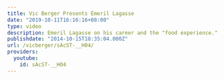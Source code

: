```yaml
---
title: Vic Berger Presents Emeril Lagasse
date: "2019-10-11T16:16:16+08:00"
type: video
description: Emeril Lagasse on his career and the "food experience."
publishdate: "2014-10-15T18:35:04.000Z"
url: /vicberger/sAcST-__H04/
providers:
  youtube:
    id: sAcST-__H04
---
```

